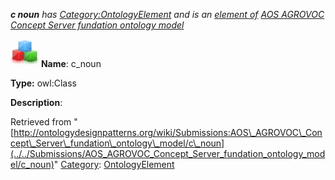 ___c noun__ has [Category:OntologyElement](../../Category/OntologyElement "Category:OntologyElement") and is an [element of](../../Property/ElementOf "Property:ElementOf") [AOS AGROVOC Concept Server fundation ontology model](../../Submissions/AOS_AGROVOC_Concept_Server_fundation_ontology_model "Submissions:AOS AGROVOC Concept Server fundation ontology model")_


  




[![Class](../../images/thumb/2/27/Class.gif/45px-Class.gif)](../../Image/Class.gif "Class")
__Name__: c\_noun 


__Type:__ owl:Class 


__Description__: 





Retrieved from "[http://ontologydesignpatterns.org/wiki/Submissions:AOS\_AGROVOC\_Concept\_Server\_fundation\_ontology\_model/c\_noun](../../Submissions/AOS_AGROVOC_Concept_Server_fundation_ontology_model/c_noun)"
 [Category](http://ontologydesignpatterns.org/wiki/Special:Categories "Special:Categories"): [OntologyElement](../../Category/OntologyElement "Category:OntologyElement")
